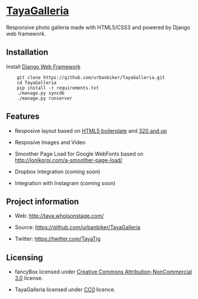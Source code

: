 # [TayaGalleria](http://taya.whoisonstage.com/)

Responsive photo galleria made with HTML5/CSS3 and powered by Django web framework.


## Installation

Install [Django Web Framework](https://www.djangoproject.com/)

```
	git clone https://github.com/urbanbiker/TayaGalleria.git
	cd TayaGalleria
	pip install -r requirements.txt
	./manage.py syncdb
	./manage.py runserver
```


## Features

* Resposive layout based on [HTML5 boilerplate](http://html5boilerplate.com) and [320 and up](http://stuffandnonsense.co.uk/projects/320andup/)

* Resposive Images and Video

* Smoother Page Load for Google WebFonts based on http://jonikorpi.com/a-smoother-page-load/

* Dropbox Integration (coming soon)

* Integration with Instagram (coming soon)


## Project information

* Web: http://taya.whoisonstage.com/

* Source: https://github.com/urbanbiker/TayaGalleria

* Twitter: https://twitter.com/TayaTig


## Licensing

* fancyBox licensed under [Creative Commons Attribution-NonCommercial 3.0](http://creativecommons.org/licenses/by-nc/3.0/) license.

* TayaGalleria licensed under [CC0](http://creativecommons.org/publicdomain/zero/1.0/) licence.
 
